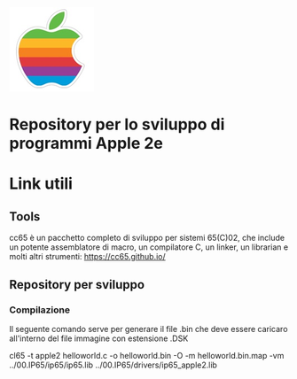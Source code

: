 
![logo](/00.ASSETS/images/apple-ii_logo.jpg)

# Repository per lo sviluppo di programmi Apple 2e

# Link utili

## Tools

cc65 è un pacchetto completo di sviluppo per sistemi 65(C)02, che include un potente assemblatore di macro, un compilatore C, un linker, un librarian e molti altri strumenti: https://cc65.github.io/

## Repository per sviluppo


### Compilazione

Il seguente comando serve per generare il file .bin che deve essere caricaro all'interno del file immagine con estensione .DSK

cl65 -t apple2 helloworld.c -o helloworld.bin -O  -m helloworld.bin.map -vm ../00.IP65/ip65/ip65.lib ../00.IP65/drivers/ip65_apple2.lib

